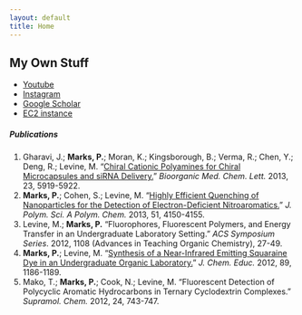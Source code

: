 ```yaml
---
layout: default
title: Home
---
```


## My Own Stuff
* [Youtube](https://www.youtube.com/user/jhgjkkghjfasd)
* [Instagram](https://www.instagram.com/packmarks/)
* [Google Scholar](https://scholar.google.com/citations?hl=en&user=g2EsJQgAAAAJ&view_op=list_works)
* [EC2 instance](https://ec2-52-33-26-61.us-west-2.compute.amazonaws.com:8888)

##### Publications
1. Gharavi, J.; **Marks, P.**; Moran, K.; Kingsborough, B.; Verma, R.; Chen, Y.; Deng, R.; Levine, M. “[Chiral Cationic Polyamines for Chiral Microcapsules and siRNA Delivery.](http://www.sciencedirect.com/science/article/pii/S0960894X13010238)” *Bioorganic Med. Chem. Lett.* 2013, 23, 5919-5922.
2. **Marks, P.**; Cohen, S.; Levine, M. “[Highly Efficient Quenching of Nanoparticles for the Detection of Electron-​Deficient Nitroaromatics.](http://digitalcommons.uri.edu/cgi/viewcontent.cgi?article=1060&context=chm_facpubs)” *J. Polym. Sci. A Polym. Chem.* 2013, 51, 4150-4155.
3. Levine, M.; **Marks, P.** “Fluorophores, Fluorescent Polymers, and Energy Transfer in an Undergraduate Laboratory Setting.” *ACS Symposium Series*. 2012, 1108 (Advances in Teaching Organic Chemistry), 27-49. 
4. **Marks, P.**; Levine, M. “[Synthesis of a Near-​Infrared Emitting Squaraine Dye in an Undergraduate Organic Laboratory.](https://www.chm.uri.edu/levinegroup/documents/pub2.pdf)” *J. Chem. Educ.* 2012, 89, 1186-1189.
5. Mako, T.; **Marks, P.**; Cook, N.; Levine, M. “Fluorescent Detection of Polycyclic Aromatic Hydrocarbons in Ternary Cyclodextrin Complexes.” *Supramol. Chem.* 2012, 24, 743-747.
